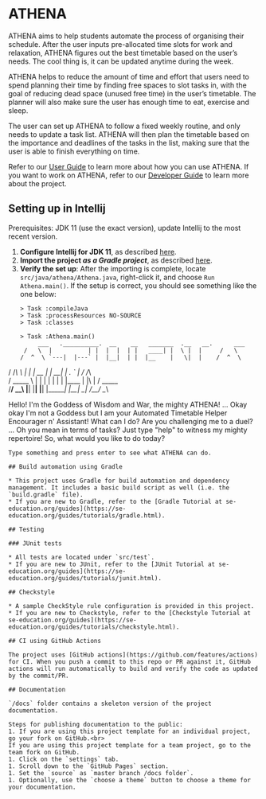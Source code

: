 # ATHENA

ATHENA aims to help students automate the process of organising their schedule.
After the user inputs pre-allocated time slots for work and relaxation, ATHENA figures out the best timetable based on the user’s needs.
The cool thing is, it can be updated anytime during the week.

ATHENA helps to reduce the amount of time and effort that users need to spend planning their time by finding free spaces to slot tasks in,
with the goal of reducing dead space (unused free time) in the user’s timetable. The planner will also make sure the user has enough time to eat, exercise and sleep.

The user can set up ATHENA to follow a fixed weekly routine, and only needs to update a task list.
ATHENA will then plan the timetable based on the importance and deadlines of the tasks in the list, making sure that the user is able to finish everything on time.

Refer to our [User Guide](https://ay2021s1-cs2113t-w12-2.github.io/tp/UserGuide.html) to learn more about how you can use ATHENA.
If you want to work on ATHENA, refer to our [Developer Guide](https://ay2021s1-cs2113t-w12-2.github.io/tp/DeveloperGuide.html) to learn more about the project. 

## Setting up in Intellij

Prerequisites: JDK 11 (use the exact version), update Intellij to the most recent version.

1. **Configure Intellij for JDK 11**, as described [here](https://se-education.org/guides/tutorials/intellijJdk.html).
1. **Import the project _as a Gradle project_**, as described [here](https://se-education.org/guides/tutorials/intellijImportGradleProject.html).
1. **Verify the set up**: After the importing is complete, locate `src/java/athena/Athena.java`, right-click it, and choose `Run Athena.main()`. If the setup is correct, you should see something like the one below:
   ```
   > Task :compileJava
   > Task :processResources NO-SOURCE
   > Task :classes
   
   > Task :Athena.main()
        ___   .__________.  __    __   _______  .__   __.      ___
    /   \  |          | |  |  |  | |   ____| |  \ |  |     /   \
   /  ^  \ `---|  |---` |  |__|  | |  |__    |   \|  |    /  ^  \
  /  /_\  \    |  |     |   __   | |   __|   |  . `  |   /  /_\  \
 /  _____  \   |  |     |  |  |  | |  |____  |  |\   |  /  _____  \
/__/     \__\  |__|     |__|  |__| |_______| |__| \__| /__/     \__\

Hello! I'm the Goddess of Wisdom and War, the mighty ATHENA!
...
Okay okay I'm not a Goddess but I am your Automated Timetable Helper Encourager n' Assistant!
What can I do? Are you challenging me to a duel?
...
Oh you mean in terms of tasks? Just type "help" to witness my mighty repertoire!
So, what would you like to do today?
   ```
   Type something and press enter to see what ATHENA can do.

## Build automation using Gradle

* This project uses Gradle for build automation and dependency management. It includes a basic build script as well (i.e. the `build.gradle` file).
* If you are new to Gradle, refer to the [Gradle Tutorial at se-education.org/guides](https://se-education.org/guides/tutorials/gradle.html).

## Testing

### JUnit tests

* All tests are located under `src/test`.
* If you are new to JUnit, refer to the [JUnit Tutorial at se-education.org/guides](https://se-education.org/guides/tutorials/junit.html).

## Checkstyle

* A sample CheckStyle rule configuration is provided in this project.
* If you are new to Checkstyle, refer to the [Checkstyle Tutorial at se-education.org/guides](https://se-education.org/guides/tutorials/checkstyle.html).

## CI using GitHub Actions

The project uses [GitHub actions](https://github.com/features/actions) for CI. When you push a commit to this repo or PR against it, GitHub actions will run automatically to build and verify the code as updated by the commit/PR.

## Documentation

`/docs` folder contains a skeleton version of the project documentation.

Steps for publishing documentation to the public:
1. If you are using this project template for an individual project, go your fork on GitHub.<br>
   If you are using this project template for a team project, go to the team fork on GitHub.
1. Click on the `settings` tab.
1. Scroll down to the `GitHub Pages` section.
1. Set the `source` as `master branch /docs folder`.
1. Optionally, use the `choose a theme` button to choose a theme for your documentation.
